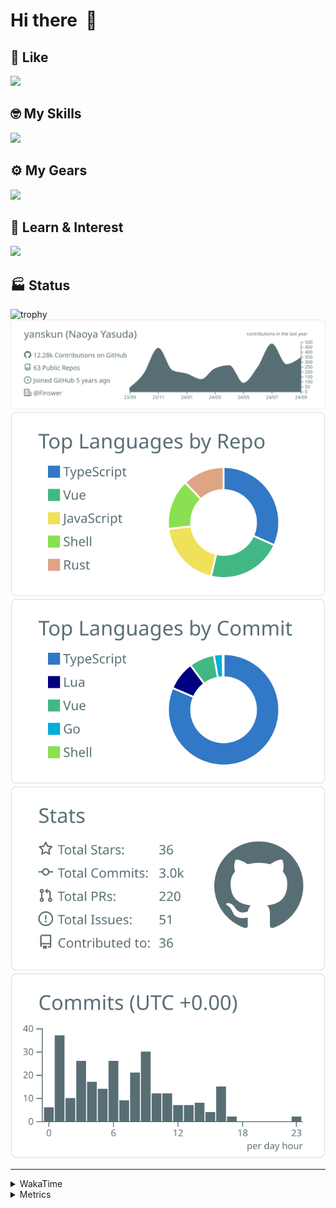 # Hi there&nbsp; :wave:

## 💌 Like
<img src="https://go-skill-icons.vercel.app/api/icons?i=github" />

## 🤓 My Skills
<img src="https://go-skill-icons.vercel.app/api/icons?i=js,ts,vue,nuxtjs,react,nextjs,go,lua,git" />

## ⚙️ My Gears
<img src="https://go-skill-icons.vercel.app/api/icons?i=neovim,vscode,githubcopilot,alacritty,tmux" />

## 📖 Learn & Interest
<img src="https://go-skill-icons.vercel.app/api/icons?i=rust,deno,css,zig,playwright,githubactions,storybook,netlify,eslint" />


<!-- https://github.com/ryo-ma/github-profile-trophy -->

## 🏭 Status

<img src="https://github-profile-trophy.vercel.app/?username=yanskun&theme=onedark&row=1" alt="trophy">

<!-- https://github.com/vn7n24fzkq/github-profile-summary-cards -->
<picture>
  <source media="(prefers-color-scheme: dark)" srcset="https://raw.githubusercontent.com/yanskun/yanskun/master/profile-summary-card-output/nord_dark/0-profile-details.svg">
 <img src="https://raw.githubusercontent.com/yanskun/yanskun/master/profile-summary-card-output/default/0-profile-details.svg">
</picture>
<br>
<picture>
  <source media="(prefers-color-scheme: dark)" srcset="https://raw.githubusercontent.com/yanskun/yanskun/master/profile-summary-card-output/nord_dark/1-repos-per-language.svg">
 <img src="https://raw.githubusercontent.com/yanskun/yanskun/master/profile-summary-card-output/default/1-repos-per-language.svg">
</picture>
<picture>
  <source media="(prefers-color-scheme: dark)" srcset="https://raw.githubusercontent.com/yanskun/yanskun/master/profile-summary-card-output/nord_dark/2-most-commit-language.svg">
 <img src="https://raw.githubusercontent.com/yanskun/yanskun/master/profile-summary-card-output/default/2-most-commit-language.svg">
</picture>
<br>
<picture>
  <source media="(prefers-color-scheme: dark)" srcset="https://raw.githubusercontent.com/yanskun/yanskun/master/profile-summary-card-output/nord_dark/3-stats.svg">
 <img src="https://raw.githubusercontent.com/yanskun/yanskun/master/profile-summary-card-output/default/3-stats.svg">
</picture>
<picture>
  <source media="(prefers-color-scheme: dark)" srcset="https://raw.githubusercontent.com/yanskun/yanskun/master/profile-summary-card-output/nord_dark/4-productive-time.svg">
 <img src="https://raw.githubusercontent.com/yanskun/yanskun/master/profile-summary-card-output/default/4-productive-time.svg">
</picture>

---

<details>
  <summary>WakaTime</summary>
<!--START_SECTION:waka-->
![Code Time](http://img.shields.io/badge/Code%20Time-1%2C296%20hrs%2012%20mins-blue)

**🐱 My GitHub Data** 

> 📦 135.0 kB Used in GitHub's Storage 
 > 
> 🏆 2,254 Contributions in the Year 2024
 > 
> 💼 Opted to Hire
 > 
> 📜 115 Public Repositories 
 > 
> 🔑 4 Private Repositories 
 > 
**I'm an Early 🐤** 

```text
🌞 Morning                4321 commits        ███░░░░░░░░░░░░░░░░░░░░░░   13.78 % 
🌆 Daytime                16799 commits       █████████████░░░░░░░░░░░░   53.56 % 
🌃 Evening                7371 commits        ██████░░░░░░░░░░░░░░░░░░░   23.50 % 
🌙 Night                  2873 commits        ██░░░░░░░░░░░░░░░░░░░░░░░   09.16 % 
```
📅 **I'm Most Productive on Tuesday** 

```text
Monday                   4179 commits        ███░░░░░░░░░░░░░░░░░░░░░░   13.32 % 
Tuesday                  6803 commits        █████░░░░░░░░░░░░░░░░░░░░   21.69 % 
Wednesday                5658 commits        █████░░░░░░░░░░░░░░░░░░░░   18.04 % 
Thursday                 6207 commits        █████░░░░░░░░░░░░░░░░░░░░   19.79 % 
Friday                   4437 commits        ████░░░░░░░░░░░░░░░░░░░░░   14.15 % 
Saturday                 1703 commits        █░░░░░░░░░░░░░░░░░░░░░░░░   05.43 % 
Sunday                   2377 commits        ██░░░░░░░░░░░░░░░░░░░░░░░   07.58 % 
```


📊 **This Week I Spent My Time On** 

```text
🕑︎ Time Zone: Asia/Tokyo

💬 Programming Languages: 
TypeScript               25 hrs 11 mins      ███████████████████░░░░░░   77.21 % 
JSON                     4 hrs 28 mins       ███░░░░░░░░░░░░░░░░░░░░░░   13.70 % 
Markdown                 1 hr 1 min          █░░░░░░░░░░░░░░░░░░░░░░░░   03.13 % 
Go                       1 hr                █░░░░░░░░░░░░░░░░░░░░░░░░   03.07 % 
gitrebase                12 mins             ░░░░░░░░░░░░░░░░░░░░░░░░░   00.62 % 

🔥 Editors: 
VS Code                  29 hrs 28 mins      ███████████████████████░░   90.34 % 
Neovim                   3 hrs 9 mins        ██░░░░░░░░░░░░░░░░░░░░░░░   09.66 % 

💻 Operating System: 
Mac                      32 hrs 37 mins      █████████████████████████   100.00 % 
```


 Last Updated on 26/09/2024 06:16:16 UTC
<!--END_SECTION:waka-->
</details>

<details>
  <summary>Metrics</summary>
  <img src="https://github.com/yanskun/yanskun/blob/main/github-metrics.svg" alt="Metrics">
</details>
